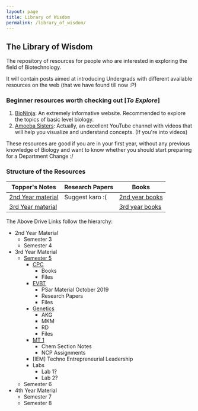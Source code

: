 ```yaml
---
layout: page
title: Library of Wisdom
permalink: /library_of_wisdom/
---
```


## The Library of Wisdom

The repository of resources for people who are interested in exploring the field of Biotechnology.

It will contain posts aimed at introducing Undergrads with different available resources on the web (that we have found till now :P)

### Beginner resources worth checking out [_To Explore_]

1. [BioNinja](https://ib.bioninja.com.au/): An extremely informative website. Recommended to explore the topics of basic level biology.
2. [Amoeba Sisters](https://www.amoebasisters.com/): Actually, an excellent YouTube channel with videos that will help you visualize and understand concepts. (If you're into videos)

These resources are good if you are in your first year, without any previous knowledge of Biology and want to know whether you should start preparing for a Department Change :/

### Structure of the Resources

| Topper's Notes                               | Research Papers | Books                            |
| -------------------------------------------- | --------------- | -------------------------------- |
| [2nd Year material](2nd-Year-topper's-notes) | Suggest karo :( | [2nd year books](2nd-year-books) |
| [3rd Year material](3rd-Year-topper's-notes) |                 | [3rd year books](3rd-year-books) |

<!-- Add the google drive links here -->

[2nd-year-topper's-notes]: ()
[3nd-year-topper's-notes]: (https://drive.google.com/drive/folders/1bfiOHRHDp34zJq2foHFNE0pgywcdkbym?usp=sharing)
[2nd-year-books]: ()
[3nd-year-books]: ()

The Above Drive Links follow the hierarchy:

<!-- Working on the 3rd year tree, right now -->

- 2nd Year Material
  - Semester 3
  - Semester 4
- 3rd Year Material
  - [Semester 5](3nd-year-topper's-notes)
    - [CPC](https://drive.google.com/open?id=1QkhG-PansW55BepmbTdx1V30ECmde5Xz)
      - Books
      - Files
    - [EVBT](https://drive.google.com/open?id=1G0Bp3ZaAyoc-3q37HzbQQ2tSxbbpUAkl)
      - PSar Material October 2019
      - Research Papers
      - Files
    - [Genetics](https://drive.google.com/open?id=1siy6WrwSNf1WS6KM104oywECou_GNx2f)
      - AKG
      - MKM
      - RD
      - Files
    - [MT 1](https://drive.google.com/open?id=1vfJbuSTThohuhcpbL3IuvbXh5ejcUdi-)
      - Chem Section Notes
      - NCP Assignments
    - [IEM] Techno Entrepreneurial Leadership
    - Labs
      - Lab 1?
      - Lab 2?
  - Semester 6
- 4th Year Material
  - Semester 7
  - Semester 8
